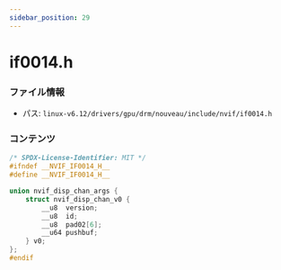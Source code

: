 ```yaml
---
sidebar_position: 29
---
```

# if0014.h

### ファイル情報

- パス: `linux-v6.12/drivers/gpu/drm/nouveau/include/nvif/if0014.h`

### コンテンツ

```h
/* SPDX-License-Identifier: MIT */
#ifndef __NVIF_IF0014_H__
#define __NVIF_IF0014_H__

union nvif_disp_chan_args {
	struct nvif_disp_chan_v0 {
		__u8  version;
		__u8  id;
		__u8  pad02[6];
		__u64 pushbuf;
	} v0;
};
#endif

```
